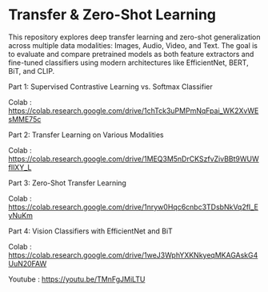 # Transfer & Zero-Shot Learning

This repository explores deep transfer learning and zero-shot generalization across multiple data modalities: Images, Audio, Video, and Text. The goal is to evaluate and compare pretrained models as both feature extractors and fine-tuned  classifiers using modern architectures like EfficientNet, BERT, BiT, and CLIP.

Part 1: Supervised Contrastive Learning vs. Softmax Classifier

Colab : https://colab.research.google.com/drive/1chTck3uPMPmNqFpai_WK2XvWEsMME75c

Part 2: Transfer Learning on Various Modalities

Colab : https://colab.research.google.com/drive/1MEQ3M5nDrCKSzfvZivBBt9WUWfIlXY_L

Part 3: Zero-Shot Transfer Learning

Colab : https://colab.research.google.com/drive/1nryw0Hqc6cnbc3TDsbNkVq2fI_EyNuKm

Part 4: Vision Classifiers with EfficientNet and BiT

Colab : https://colab.research.google.com/drive/1weJ3WphYXKNkyeqMKAGAskG4UuN20FAW

Youtube : https://youtu.be/TMnFgJMiLTU

